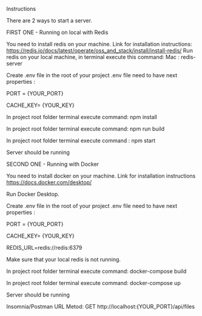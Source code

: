 Instructions

There are  2 ways to start a server. 

FIRST ONE -  Running on local with Redis

You need to install redis on your machine.
Link for installation instructions:
https://redis.io/docs/latest/operate/oss_and_stack/install/install-redis/
Run redis on your local machine, in terminal execute this command:
Mac :  redis-server

Create .env file in the root of your project 
.env file need to have next properties :

 PORT = {YOUR_PORT}
 
 CACHE_KEY= {YOUR_KEY} 
 
In project root folder terminal execute command: npm install

In project root folder terminal execute command: npm run build

In project root folder terminal execute command : npm start 

Server should be running 


SECOND ONE - Running with Docker 

You need to install docker on your machine.
Link for installation instructions
https://docs.docker.com/desktop/

Run Docker Desktop.

Create .env file in the root of your project 
.env file need to have next properties  :

PORT = {YOUR_PORT}

CACHE_KEY= {YOUR_KEY} 

REDIS_URL=redis://redis:6379

Make sure that your local redis is not running.

In project root folder terminal execute command: docker-compose build

In project root folder terminal execute command: docker-compose up

Server should be running 

Insomnia/Postman URL
Metod: GET
http://localhost:{YOUR_PORT}/api/files

	
	
 		
	

